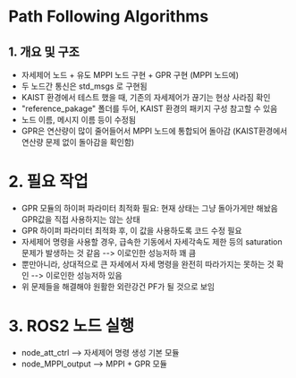 # Path Following Algorithms

## 1. 개요 및 구조

- 자세제어 노드 + 유도 MPPI 노드 구현 + GPR 구현 (MPPI 노드에)
- 두 노드간 통신은 std_msgs 로 구현됨
- KAIST 환경에서 테스트 했을 때, 기존의 자세제어가 끊기는 현상 사라짐 확인
- "reference_pakage" 폴더를 두어, KAIST 환경의 패키지 구성 참고할 수 있음
- 노드 이름, 메시지 이름 등이 수정됨
- GPR은 연산량이 많이 줄어들어서 MPPI 노드에 통합되어 돌아감 (KAIST환경에서 연산량 문제 없이 돌아감을 확인함)

# 2. 필요 작업

- GPR 모듈의 하이퍼 파라미터 최적화 필요: 현재 상태는 그냥 돌아가게만 해놨음 GPR값을 직접 사용하지는 않는 상태
- GPR 하이퍼 파라미터 최적화 후, 이 값을 사용하도록 코드 수정 필요
- 자세제어 명령을 사용할 경우, 급속한 기동에서 자세각속도 제한 등의 saturation 문제가 발생하는 것 같음 --> 이로인한 성능저하 꽤 큼
- 뿐만아니라, 상대적으로 큰 자세에서 자세 명령을 완전히 따라가지는 못하는 것 확인 --> 이로인한 성능저하 있음
- 위 문제들을 해결해야 원활한 외란강건 PF가 될 것으로 보임

# 3. ROS2 노드 실행
- node_att_ctrl      --> 자세제어 명령 생성 기본 모듈
- node_MPPI_output   --> MPPI + GPR 모듈
